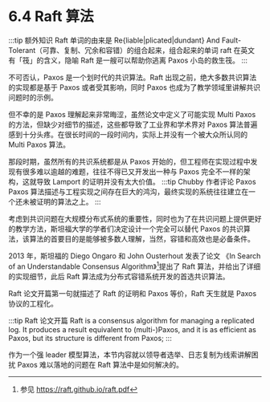 # 6.4 Raft 算法

:::tip 额外知识
Raft 单词的由来是 Re{liable|plicated|dundant} And Fault-Tolerant（可靠、复制、冗余和容错）的组合起来，组合起来的单词 raft 在英文有「筏」的含义，隐喻 Raft 是一艘可以帮助你逃离 Paxos 小岛的救生筏。
:::

不可否认，Paxos 是一个划时代的共识算法。Raft 出现之前，绝大多数共识算法的实现都是基于 Paxos 或者受其影响，同时 Paxos 也成为了教学领域里讲解共识问题时的示例。

但不幸的是 Paxos 理解起来非常晦涩，虽然论文中定义了可能实现 Multi Paxos 的方法，但缺少对细节的描述，这些都导致了工业界和学术界对 Paxos 算法普遍感到十分头疼。在很长时间的一段时间内，实际上并没有一个被大众所认同的 Multi Paxos 算法。

那段时期，虽然所有的共识系统都是从 Paxos 开始的，但工程师在实现过程中发现有很多难以逾越的难题，往往不得已又开发出一种与 Paxos 完全不一样的架构，这就导致 Lamport 的证明并没有太大价值。
:::tip Chubby 作者评论 Paxos
Paxos 算法描述与工程实现之间存在巨大的鸿沟，最终实现的系统往往建立在一个还未被证明的算法之上。
:::

考虑到共识问题在大规模分布式系统的重要性，同时也为了在共识问题上提供更好的教学方法，斯坦福大学的学者们决定设计一个完全可以替代 Paxos 的共识算法，该算法的首要目的是能够被多数人理解，当然，容错和高效也是必备条件。

2013 年，斯坦福的 Diego Ongaro 和 John Ousterhout 发表了论文 《In Search of an Understandable Consensus Algorithm》[^1]提出了 Raft 算法，并给出了详细的实现细节，此后 Raft 算法成为分布式容错系统开发的首选共识算法。

Raft 论文开篇第一句就描述了 Raft 的证明和 Paxos 等价，Raft 天生就是 Paxos 协议的工程化。

:::tip Raft 论文开篇
Raft is a consensus algorithm for managing a replicated log. It produces a result equivalent to (multi-)Paxos, and it is as efficient as Paxos, but its structure is different from Paxos;
:::

作为一个强 leader 模型算法，本节内容就以领导者选举、日志复制为线索讲解困扰 Paxos 难以落地的问题在 Raft 算法中是如何解决的。

[^1]: 参见 https://raft.github.io/raft.pdf